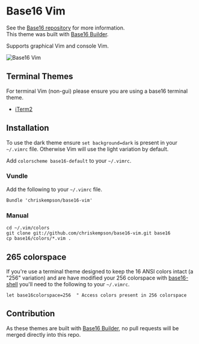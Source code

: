 # Base16 Vim
See the [Base16 repository](https://github.com/chriskempson/base16) for more information.  
This theme was built with [Base16 Builder](https://github.com/chriskempson/base16-builder).

Supports graphical Vim and console Vim.

![Base16 Vim](https://raw.github.com/chriskempson/base16-vim/master/base16-vim.png)

## Terminal Themes
For terminal Vim (non-gui) please ensure you are using a base16 terminal theme.

* [iTerm2](https://github.com/chriskempson/base16-iterm2)

## Installation
To use the dark theme ensure `set background=dark` is present in your `~/.vimrc` file. Otherwise Vim will use the light variation by default.

Add `colorscheme base16-default` to your `~/.vimrc`.

### Vundle
Add the following to your `~/.vimrc` file.

    Bundle 'chriskempson/base16-vim'

### Manual
    cd ~/.vim/colors
    git clone git://github.com/chriskempson/base16-vim.git base16
    cp base16/colors/*.vim .
    
## 265 colorspace 
If you're use a terminal theme designed to keep the 16 ANSI colors intact (a "256" variation) and are have modified your 256 colorspace with [base16-shell](https://github.com/chriskempson/base16-shell) you'll need to the following to your `~/.vimrc`.

    let base16colorspace=256  " Access colors present in 256 colorspace
    
## Contribution
As these themes are built with [Base16 Builder](https://github.com/chriskempson/base16-builder), no pull requests will be merged directly into this repo.